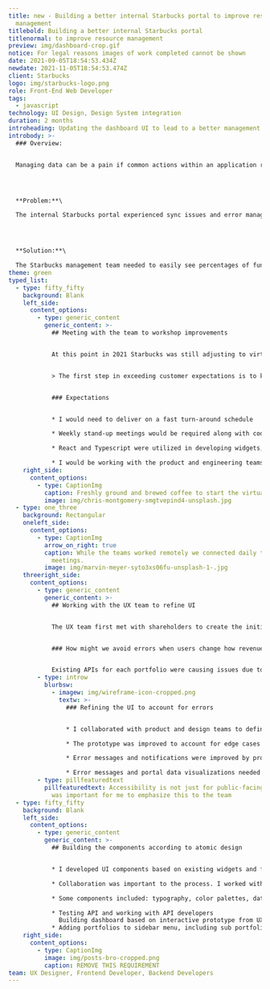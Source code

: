 ```yaml
---
title: new - Building a better internal Starbucks portal to improve resource
  management
titlebold: Building a better internal Starbucks portal
titlenormal: to improve resource management
preview: img/dashboard-crop.gif
notice: For legal reasons images of work completed cannot be shown
date: 2021-09-05T18:54:53.434Z
newdate: 2021-11-05T18:54:53.474Z
client: Starbucks
logo: img/starbucks-logo.png
role: Front-End Web Developer
tags:
  - javascript
technology: UI Design, Design System integration
duration: 2 months
introheading: Updating the dashboard UI to lead to a better management workflow
introbody: >-
  ### Overview:


  Managing data can be a pain if common actions within an application result in errors or the actions are not easily found within the UI. My role involved developing components with React and TypeScript.




  **Problem:**\

  The internal Starbucks portal experienced sync issues and error management issues in regards to portfolio percentages.




  **Solution:**\

  The Starbucks management team needed to easily see percentages of funding and re-adjust portfolios, calculations, and cross-portfolio assets within portfolios. A main dashboard with access to all portfolios and the ability to display cross-portfolio information would be best for user experience.
theme: green
typed_list:
  - type: fifty_fifty
    background: Blank
    left_side:
      content_options:
        - type: generic_content
          generic_content: >-
            ## Meeting with the team to workshop improvements


            At this point in 2021 Starbucks was still adjusting to virtual work. To make sure everyone was comfortable with the project a kick-off meeting was held. The meeting agenda involved going over the development environment and establishing expectations.


            > The first step in exceeding customer expectations is to know those expectations


            ### Expectations


            * I would need to deliver on a fast turn-around schedule

            * Weekly stand-up meetings would be required along with code reviews

            * React and Typescript were utilized in developing widgets, including the creation and application of variables for branding color and typography 

            * I would be working with the product and engineering teams on enterprise-facing features
    right_side:
      content_options:
        - type: CaptionImg
          caption: Freshly ground and brewed coffee to start the virtual meeting.
          image: img/chris-montgomery-smgtvepind4-unsplash.jpg
  - type: one_three
    background: Rectangular
    oneleft_side:
      content_options:
        - type: CaptionImg
          arrow_on_right: true
          caption: While the teams worked remotely we connected daily through stand-up
            meetings.
          image: img/marvin-meyer-syto3xs06fu-unsplash-1-.jpg
    threeright_side:
      content_options:
        - type: generic_content
          generic_content: >-
            ## Working with the UX team to refine UI


            The UX team first met with shareholders to create the initial version of the UI. I met with the UX team and we worked together to harmonize the feedback, along with information I gathered from the data team. There were several problems to be solved, not merely a UI to create.


            ### How might we avoid errors when users change how revenue is divided and utilized?


            Existing APIs for each portfolio were causing issues due to calculations occurring after form submission and only within a current portfolio set. If revenue allotments for portfolios A, B, and C were below 100%, users could make changes. The UI was not properly informing users when a portfolio or a sub-portfolio would cause the main portfolio to exceed 100%. The big question was how should errors be handled within the UI and within the API? Could and should errors be avoided?
        - type: introw
          blurbsw:
            - imagew: img/wireframe-icon-cropped.png
              textw: >-
                ### Refining the UI to account for errors


                * I collaborated with product and design teams to define features and identify opportunities for improvement

                * The prototype was improved to account for edge cases in user flow

                * Error messages and notifications were improved by providing thoughtful feedback

                * E﻿rror messages and portal data visualizations needed to ne accessible
        - type: pillfeaturedtext
          pillfeaturedtext: Accessibility is not just for public-facing applications. It
            was important for me to emphasize this to the team
  - type: fifty_fifty
    background: Blank
    left_side:
      content_options:
        - type: generic_content
          generic_content: >-
            ## Building the components according to atomic design


            * I developed UI components based on existing widgets and from scratch utilizing React, Typescript, and some Java

            * Collaboration was important to the process. I worked with the backend and frontend teams to ensure optimized API calls between parent and child components

            * Some components included: typography, color palettes, data cards, tables, modals, and forms

            * Testing API and working with API developers
              Building dashboard based on interactive prototype from UX designer (our team)
            * Adding portfolios to sidebar menu, including sub portfolios added dynamically by user
    right_side:
      content_options:
        - type: CaptionImg
          image: img/posts-bro-cropped.png
          caption: REMOVE THIS REQUIREMENT
team: UX Designer, Frontend Developer, Backend Developers
---
```

